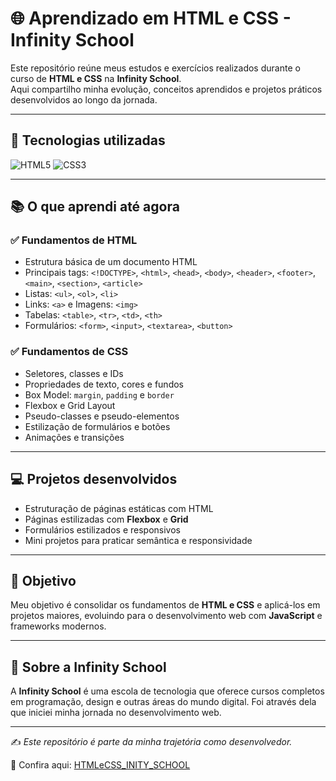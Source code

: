 # 🌐 Aprendizado em HTML e CSS - Infinity School  

Este repositório reúne meus estudos e exercícios realizados durante o curso de **HTML e CSS** na **Infinity School**.  
Aqui compartilho minha evolução, conceitos aprendidos e projetos práticos desenvolvidos ao longo da jornada.  

---

## 🚀 Tecnologias utilizadas  

<p align="left">  
  <img src="https://img.shields.io/badge/HTML5-E34F26?style=for-the-badge&logo=html5&logoColor=white" alt="HTML5" />  
  <img src="https://img.shields.io/badge/CSS3-1572B6?style=for-the-badge&logo=css3&logoColor=white" alt="CSS3" />  
</p>  

---

## 📚 O que aprendi até agora  

### ✅ Fundamentos de HTML  
- Estrutura básica de um documento HTML  
- Principais tags: `<!DOCTYPE>`, `<html>`, `<head>`, `<body>`, `<header>`, `<footer>`, `<main>`, `<section>`, `<article>`  
- Listas: `<ul>`, `<ol>`, `<li>`  
- Links: `<a>` e Imagens: `<img>`  
- Tabelas: `<table>`, `<tr>`, `<td>`, `<th>`  
- Formulários: `<form>`, `<input>`, `<textarea>`, `<button>`  

### ✅ Fundamentos de CSS  
- Seletores, classes e IDs  
- Propriedades de texto, cores e fundos  
- Box Model: `margin`, `padding` e `border`  
- Flexbox e Grid Layout  
- Pseudo-classes e pseudo-elementos  
- Estilização de formulários e botões  
- Animações e transições  

---

## 💻 Projetos desenvolvidos  
- Estruturação de páginas estáticas com HTML  
- Páginas estilizadas com **Flexbox** e **Grid**  
- Formulários estilizados e responsivos  
- Mini projetos para praticar semântica e responsividade  

---

## 🎯 Objetivo  
Meu objetivo é consolidar os fundamentos de **HTML e CSS** e aplicá-los em projetos maiores, evoluindo para o desenvolvimento web com **JavaScript** e frameworks modernos.  

---

## 📌 Sobre a Infinity School  
A **Infinity School** é uma escola de tecnologia que oferece cursos completos em programação, design e outras áreas do mundo digital. Foi através dela que iniciei minha jornada no desenvolvimento web.  

---

✍️ *Este repositório é parte da minha trajetória como desenvolvedor.*  

🔗 Confira aqui: [HTMLeCSS_INITY_SCHOOL](https://github.com/vandeir95/HTMLeCSS_INITY_SCHOOL)  
